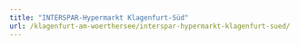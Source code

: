 ```yaml
---
title: "INTERSPAR-Hypermarkt Klagenfurt-Süd"
url: /klagenfurt-am-woerthersee/interspar-hypermarkt-klagenfurt-sued/
---
```

